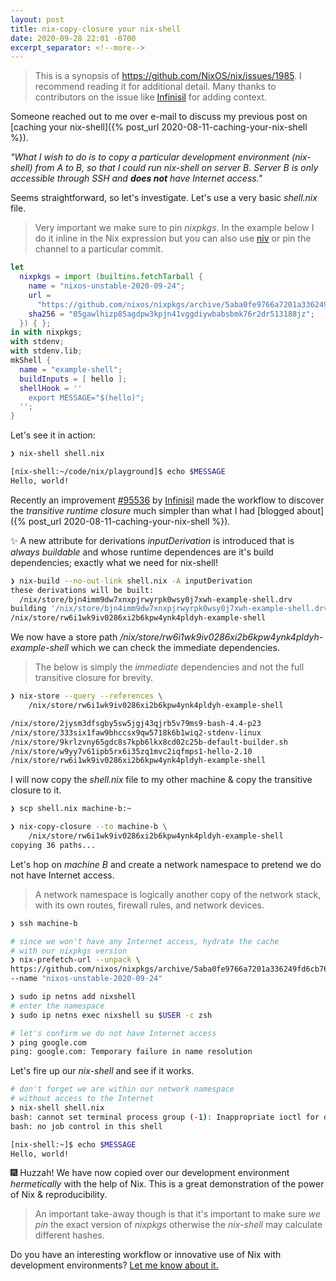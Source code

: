 ```yaml
---
layout: post
title: nix-copy-closure your nix-shell
date: 2020-09-28 22:01 -0700
excerpt_separator: <!--more-->
---
```


> This is a synopsis of <https://github.com/NixOS/nix/issues/1985>. I recommend reading it for additional detail. Many thanks to contributors on the issue like [Infinisil](https://github.com/Infinisil) for adding context.

Someone reached out to me over e-mail to discuss my previous post on [caching your nix-shell]({% post_url 2020-08-11-caching-your-nix-shell %}).

_"What I wish to do is to copy a particular development environment (nix-shell)
from A to B, so that I could run nix-shell on server B. Server B is only accessible through SSH and **does not** have Internet access."_

Seems straightforward, so let's investigate. Let's use a very basic _shell.nix_ file.

> Very important we make sure to pin _nixpkgs_. In the example below I do it inline in the Nix expression but you can also use [niv](https://github.com/nmattia/niv) or pin the channel to a particular commit.

```nix
let
  nixpkgs = import (builtins.fetchTarball {
    name = "nixos-unstable-2020-09-24";
    url =
      "https://github.com/nixos/nixpkgs/archive/5aba0fe9766a7201a336249fd6cb76e0d7ba2faf.tar.gz";
    sha256 = "05gawlhizp85agdpw3kpjn41vggdiywbabsbmk76r2dr513188jz";
  }) { };
in with nixpkgs;
with stdenv;
with stdenv.lib;
mkShell {
  name = "example-shell";
  buildInputs = [ hello ];
  shellHook = ''
    export MESSAGE="$(hello)";
  '';
}
```

Let's see it in action:
```bash
❯ nix-shell shell.nix

[nix-shell:~/code/nix/playground]$ echo $MESSAGE
Hello, world!
```

Recently an improvement [#95536](https://github.com/NixOS/nixpkgs/pull/95536) by [Infinisil](https://github.com/Infinisil) made the workflow to discover the _transitive runtime closure_ much simpler than what I had [blogged about]({% post_url 2020-08-11-caching-your-nix-shell %}).

✨ A new attribute for derivations _inputDerivation_ is introduced that is _always buildable_ and whose runtime dependences are it's build dependencies; exactly what we need for nix-shell!

```bash
❯ nix-build --no-out-link shell.nix -A inputDerivation
these derivations will be built:
  /nix/store/bjn4imm9dw7xnxpjrwyrpk0wsy0j7xwh-example-shell.drv
building '/nix/store/bjn4imm9dw7xnxpjrwyrpk0wsy0j7xwh-example-shell.drv'...
/nix/store/rw6i1wk9iv0286xi2b6kpw4ynk4pldyh-example-shell
```

We now have a store path _/nix/store/rw6i1wk9iv0286xi2b6kpw4ynk4pldyh-example-shell_ which we can check the immediate dependencies.

> The below is simply the *immediate* dependencies and not the full transitive closure for brevity.

```bash
❯ nix-store --query --references \
    /nix/store/rw6i1wk9iv0286xi2b6kpw4ynk4pldyh-example-shell

/nix/store/2jysm3dfsgby5sw5jgj43qjrb5v79ms9-bash-4.4-p23
/nix/store/333six1faw9bhccsx9qw5718k6b1wiq2-stdenv-linux
/nix/store/9krlzvny65gdc8s7kpb6lkx8cd02c25b-default-builder.sh
/nix/store/w9yy7v61ipb5rx6i35zq1mvc2iqfmps1-hello-2.10
/nix/store/rw6i1wk9iv0286xi2b6kpw4ynk4pldyh-example-shell
```

I will now copy the _shell.nix_ file to my other machine & copy the transitive closure to it.
```bash
❯ scp shell.nix machine-b:~

❯ nix-copy-closure --to machine-b \
    /nix/store/rw6i1wk9iv0286xi2b6kpw4ynk4pldyh-example-shell
copying 36 paths...
```

Let's hop on _machine B_ and create a network namespace to pretend we do not have Internet access.

> A network namespace is logically another copy of the network stack,
> with its own routes, firewall rules, and network devices.

```bash
❯ ssh machine-b

# since we won't have any Internet access, hydrate the cache
# with our nixpkgs version
❯ nix-prefetch-url --unpack \
https://github.com/nixos/nixpkgs/archive/5aba0fe9766a7201a336249fd6cb76e0d7ba2faf.tar.gz \
--name "nixos-unstable-2020-09-24"

❯ sudo ip netns add nixshell
# enter the namespace
❯ sudo ip netns exec nixshell su $USER -c zsh

# let's confirm we do not have Internet access
❯ ping google.com
ping: google.com: Temporary failure in name resolution
```

Let's fire up our _nix-shell_ and see if it works.

```bash
# don't forget we are within our network namespace
# without access to the Internet
❯ nix-shell shell.nix
bash: cannot set terminal process group (-1): Inappropriate ioctl for device
bash: no job control in this shell

[nix-shell:~]$ echo $MESSAGE
Hello, world!
```

🎆 Huzzah!
We have now copied over our development environment *hermetically* with the help of Nix. This is a great demonstration of the power of Nix & reproducibility.

> An important take-away though is that it's important to make sure *we pin* the exact version of _nixpkgs_ otherwise the _nix-shell_ may calculate different hashes.

Do you have an interesting workflow or innovative use of Nix with development environments? [Let me know about it.](mailto:farid.m.zakaria@gmail.com)